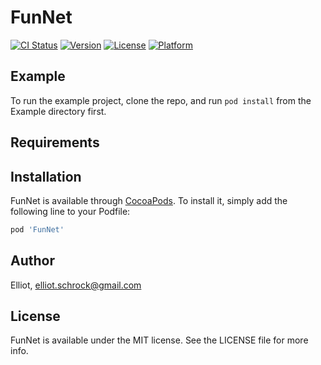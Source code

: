# FunNet

[![CI Status](https://img.shields.io/travis/Elliot/FunNet.svg?style=flat)](https://travis-ci.org/Elliot/FunNet)
[![Version](https://img.shields.io/cocoapods/v/FunNet.svg?style=flat)](https://cocoapods.org/pods/FunNet)
[![License](https://img.shields.io/cocoapods/l/FunNet.svg?style=flat)](https://cocoapods.org/pods/FunNet)
[![Platform](https://img.shields.io/cocoapods/p/FunNet.svg?style=flat)](https://cocoapods.org/pods/FunNet)

## Example

To run the example project, clone the repo, and run `pod install` from the Example directory first.

## Requirements

## Installation

FunNet is available through [CocoaPods](https://cocoapods.org). To install
it, simply add the following line to your Podfile:

```ruby
pod 'FunNet'
```

## Author

Elliot, elliot.schrock@gmail.com

## License

FunNet is available under the MIT license. See the LICENSE file for more info.
